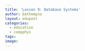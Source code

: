 ```yaml
---
title: 'Lesson 9: Database Systems'
author: bathompso
layout: edupost
categories:
  - education
  - compphys
tags:
image: 
---
```


